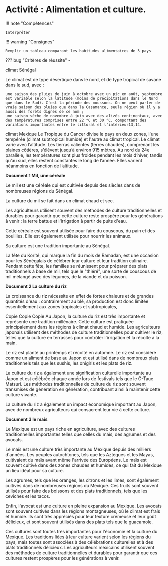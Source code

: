 # Activité : Alimentation et culture.

!!! note "Compétences"

    Interpréter 

!!! warning "Consignes"

    Remplir un tableau comparant les habitudes alimentaires de 3 pays
    
??? bug "Critères de réussite"
    - 

climat Sénégal

Le climat est de type désertique dans le nord, et de type tropical de savane dans le sud, avec :

    une saison des pluies de juin à octobre avec un pic en août, septembre est variable selon la latitude (moins de précipitations dans le Nord que dans le Sud). C'est la période des moussons. On ne peut parler de vraie saison des pluies que dans la Casamance, seule région où il y a aussi des forêts dignes de ce nom ;
    une saison sèche de novembre à juin avec des alizés continentaux, avec des températures comprises entre 22 °C et 30 °C, comportant des variations importantes entre le littoral et l'intérieur13,14.

climat Mexique
Le Tropique du Cancer divise le pays en deux zones, l'une tempérée (climat subtropical humide) et l'autre au climat tropical. Le climat varie avec l’altitude. Les tierras calientes (terres chaudes), comprenant les plaines côtières, s’élèvent jusqu’à environ 915 mètres. Au nord du 24e parallèle, les températures sont plus froides pendant les mois d’hiver, tandis qu’au sud, elles restent constantes le long de l’année. Elles varient néanmoins en fonction de l’altitude. 

**Document 1 Mil, une céréale**

Le mil est une céréale qui est cultivée depuis des siècles dans de nombreuses régions du Sénégal.

La culture du mil se fait dans un climat chaud et sec. 

Les agriculteurs utilisent souvent des méthodes de culture traditionnelles et durables pour garantir que cette culture reste prospère pour les générations à venir : la terre battue et l'irrigation à partir de puits d'eau. 

Cette céréale est souvent utilisée pour faire du couscous, du pain et des bouillies. 
Elle est également utilisée pour nourrir les animaux. 

Sa culture est une tradition importante au Sénégal.

La fête du Korité, qui marque la fin du mois de Ramadan, est une occasion pour les Sénégalais de célébrer leur culture et leur tradition culinaire. 
Pendant cette fête, les familles se réunissent pour préparer des plats traditionnels à base de mil, tels que le "thiéré", une sorte de couscous de mil mélangé avec des légumes, de la viande et du poisson.

    

  



**Document 2 La culture du riz**

La croissance du riz nécessite en effet de fortes chaleurs et de grandes quantités d'eau : contrairement au blé, sa production est donc limitée essentiellement aux zones tropicales et subtropicales,

Copie Copie Copie
Au Japon, la culture du riz est très importante et représente une tradition millénaire. 
Cette culture est pratiquée principalement dans les régions à climat chaud et humide. 
Les agriculteurs japonais utilisent des méthodes de culture traditionnelles pour cultiver le riz, telles que la culture en terrasses pour contrôler l'irrigation et la récolte à la main. 

Le riz est planté au printemps et récolté en automne. 
Le riz est considéré comme un aliment de base au Japon et est utilisé dans de nombreux plats traditionnels tels que les sushis, les onigiris et les plats de riz.

La culture du riz a également une signification culturelle importante au Japon et est célébrée chaque année lors de festivals tels que le O-Taue Matsuri.
Les méthodes traditionnelles de culture du riz sont souvent transmises de génération en génération, contribuant ainsi à maintenir cette culture vivante.

La culture du riz a également un impact économique important au Japon, avec de nombreux agriculteurs qui consacrent leur vie à cette culture. 

    

  


**Document 3 le mais**

Le Mexique est un pays riche en agriculture, avec des cultures traditionnelles importantes telles que celles du maïs, des agrumes et des avocats. 

Le maïs est une culture très importante au Mexique depuis des milliers d'années. 
Les peuples autochtones, tels que les Aztèques et les Mayas, cultivaient du maïs avant même l'arrivée des Européens.
Le maïs est souvent cultivé dans des zones chaudes et humides, ce qui fait du Mexique un lieu idéal pour sa culture.

 Les agrumes, tels que les oranges, les citrons et les limes, sont également cultivés dans de nombreuses régions du Mexique. 
Ces fruits sont souvent utilisés pour faire des boissons et des plats traditionnels, tels que les ceviches et les tacos. 

Enfin, l'avocat est une culture en pleine expansion au Mexique. Les avocats sont souvent cultivés dans les régions montagneuses, où le climat est frais et humide. 
Ils sont très appréciés pour leur texture crémeuse et leur goût délicieux, et sont souvent utilisés dans des plats tels que le guacamole. 

Ces cultures sont toutes très importantes pour l'économie et la culture du Mexique. 
Les traditions liées à leur culture varient selon les régions du pays, mais toutes sont associées à des célébrations culturelles et à des plats traditionnels délicieux. Les agriculteurs mexicains utilisent souvent des méthodes de culture traditionnelles et durables pour garantir que ces cultures restent prospères pour les générations à venir.
